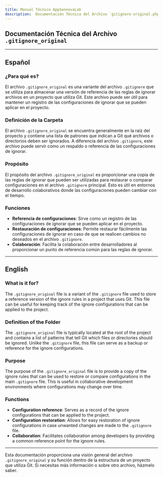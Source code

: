 ```yaml
---
title: Manual Técnico AppSennovaLab
description:  Documentación Técnica del Archivo `gitignore-original.php`
---
```


## Documentación Técnica del Archivo `.gitignore_original`

---

## Español

### ¿Para qué es?
El archivo `.gitignore_original` es una variante del archivo `.gitignore` que se utiliza para almacenar una versión de referencia de las reglas de ignorar archivos en un proyecto que utiliza Git. Este archivo puede ser útil para mantener un registro de las configuraciones de ignorar que se pueden aplicar en el proyecto.

### Definición de la Carpeta
El archivo `.gitignore_original` se encuentra generalmente en la raíz del proyecto y contiene una lista de patrones que indican a Git qué archivos o directorios deben ser ignorados. A diferencia del archivo `.gitignore`, este archivo puede servir como un respaldo o referencia de las configuraciones de ignorar.

### Propósito
El propósito del archivo `.gitignore_original` es proporcionar una copia de las reglas de ignorar que pueden ser utilizadas para restaurar o comparar configuraciones en el archivo `.gitignore` principal. Esto es útil en entornos de desarrollo colaborativos donde las configuraciones pueden cambiar con el tiempo.

### Funciones
- **Referencia de configuraciones**: Sirve como un registro de las configuraciones de ignorar que se pueden aplicar en el proyecto.
- **Restauración de configuraciones**: Permite restaurar fácilmente las configuraciones de ignorar en caso de que se realicen cambios no deseados en el archivo `.gitignore`.
- **Colaboración**: Facilita la colaboración entre desarrolladores al proporcionar un punto de referencia común para las reglas de ignorar.

---

## English

### What is it for?
The `.gitignore_original` file is a variant of the `.gitignore` file used to store a reference version of the ignore rules in a project that uses Git. This file can be useful for keeping track of the ignore configurations that can be applied to the project.

### Definition of the Folder
The `.gitignore_original` file is typically located at the root of the project and contains a list of patterns that tell Git which files or directories should be ignored. Unlike the `.gitignore` file, this file can serve as a backup or reference for the ignore configurations.

### Purpose
The purpose of the `.gitignore_original` file is to provide a copy of the ignore rules that can be used to restore or compare configurations in the main `.gitignore` file. This is useful in collaborative development environments where configurations may change over time.

### Functions
- **Configuration reference**: Serves as a record of the ignore configurations that can be applied to the project.
- **Configuration restoration**: Allows for easy restoration of ignore configurations in case unwanted changes are made to the `.gitignore` file.
- **Collaboration**: Facilitates collaboration among developers by providing a common reference point for the ignore rules.

---

Esta documentación proporciona una visión general del archivo `.gitignore_original` y su función dentro de la estructura de un proyecto que utiliza Git. Si necesitas más información o sobre otro archivo, házmelo saber.